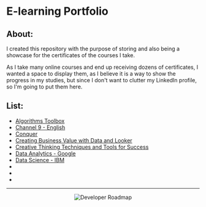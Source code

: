 <h1>E-learning Portfolio</h1>

<h2>About:</h2>

I created this repository with the purpose of storing and also being a showcase for the certificates of the courses I take.

As I take many online courses and end up receiving dozens of certificates, I wanted a space to display them, as I believe it is a way to show the progress in my studies, but since I don't want to clutter my LinkedIn profile, so I'm going to put them here.

<h2>List:</h2>

- [Algorithms Toolbox](https://github.com/marcoshsq/E-learning-Portfolio/tree/main/Algorithms%20Toolbox)
- [Channel 9 - English](https://github.com/marcoshsq/E-learning-Portfolio/tree/main/Channel%209%20-%20English)
- [Conquer](https://github.com/marcoshsq/E-learning-Portfolio/tree/main/Conquer)
- [Creating Business Value with Data and Looker](https://github.com/marcoshsq/E-learning-Portfolio/tree/main/Creating%20Business%20Value%20with%20Data%20and%20Looker)
- [Creative Thinking Techniques and Tools for Success](https://github.com/marcoshsq/E-learning-Portfolio/tree/main/Creative%20Thinking_%20Techniques%20and%20Tools%20for%20Success)
- [Data Analytics - Google](https://github.com/marcoshsq/E-learning-Portfolio/tree/main/Data%20Analytics%20-%20Google)
- [Data Science - IBM](https://github.com/marcoshsq/E-learning-Portfolio/tree/main/Data%20Science%20-%20IBM)
- []()
- []()
- []()


---

<p align="center">

<img src="https://media.giphy.com/media/jAe22Ec5iICCk/giphy.gif" alt="Developer Roadmap" width="" height="">

</p>
